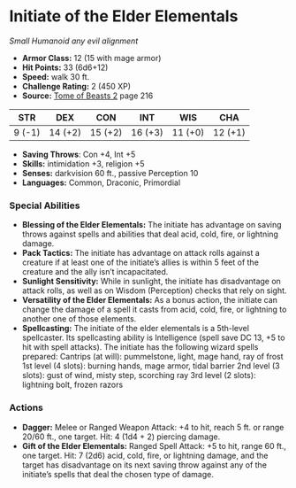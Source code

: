 # Initiate of the Elder Elementals

*Small* *Humanoid* *any evil alignment*

- **Armor Class:** 12 (15 with mage armor)
- **Hit Points:** 33 (6d6+12)
- **Speed:** walk 30 ft.
- **Challenge Rating:** 2 (450 XP)
- **Source:** [Tome of Beasts 2](https://koboldpress.com/kpstore/product/tome-of-beasts-2-for-5th-edition) page 216

| STR | DEX | CON | INT | WIS | CHA |
| --- | --- | --- | --- | --- | --- |
| 9 (-1) | 14 (+2) | 15 (+2) | 16 (+3) | 11 (+0) | 12 (+1) |

- **Saving Throws**: Con +4, Int +5
- **Skills:** intimidation +3, religion +5
- **Senses:** darkvision 60 ft., passive Perception 10
- **Languages:** Common, Draconic, Primordial
### Special Abilities
- **Blessing of the Elder Elementals:** The initiate has advantage on saving throws against spells and abilities that deal acid, cold, fire, or lightning damage.
- **Pack Tactics:** The initiate has advantage on attack rolls against a creature if at least one of the initiate’s allies is within 5 feet of the creature and the ally isn’t incapacitated.
- **Sunlight Sensitivity:** While in sunlight, the initiate has disadvantage on attack rolls, as well as on Wisdom (Perception) checks that rely on sight.
- **Versatility of the Elder Elementals:** As a bonus action, the initiate can change the damage of a spell it casts from acid, cold, fire, or lightning to another one of those elements.
- **Spellcasting:** The initiate of the elder elementals is a 5th-level spellcaster. Its spellcasting ability is Intelligence (spell save DC 13, +5 to hit with spell attacks). The initiate has the following wizard spells prepared:
Cantrips (at will): pummelstone, light, mage hand, ray of frost
1st level (4 slots): burning hands, mage armor, tidal barrier
2nd level (3 slots): gust of wind, misty step, scorching ray
3rd level (2 slots): lightning bolt, frozen razors
### Actions
- **Dagger:** Melee or Ranged Weapon Attack: +4 to hit, reach 5 ft. or range 20/60 ft., one target. Hit: 4 (1d4 + 2) piercing damage.
- **Gift of the Elder Elementals:** Ranged Spell Attack: +5 to hit, range 60 ft., one target. Hit: 7 (2d6) acid, cold, fire, or lightning damage, and the target has disadvantage on its next saving throw against any of the initiate’s spells that deal the chosen type of damage.


